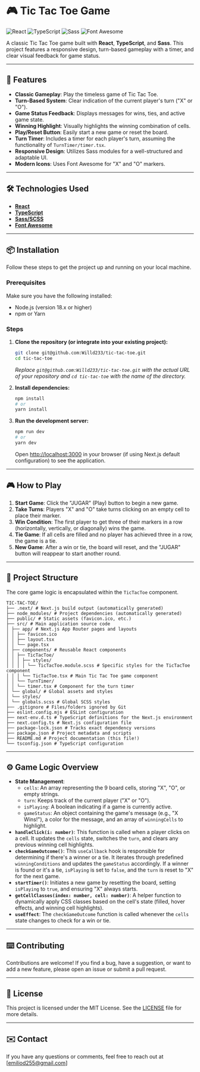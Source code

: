 # 🎮 Tic Tac Toe Game

![React](https://img.shields.io/badge/React-61DAFB?style=for-the-badge&logo=react&logoColor=black)
![TypeScript](https://img.shields.io/badge/TypeScript-007ACC?style=for-the-badge&logo=typescript&logoColor=white)
![Sass](https://img.shields.io/badge/Sass-CC6699?style=for-the-badge&logo=sass&logoColor=white)
![Font Awesome](https://img.shields.io/badge/Font_Awesome-528DD7?style=for-the-badge&logo=font-awesome&logoColor=white)

A classic Tic Tac Toe game built with **React**, **TypeScript**, and **Sass**. This project features a responsive design, turn-based gameplay with a timer, and clear visual feedback for game status.

---

## 🚀 Features

- **Classic Gameplay**: Play the timeless game of Tic Tac Toe.
- **Turn-Based System**: Clear indication of the current player's turn ("X" or "O").
- **Game Status Feedback**: Displays messages for wins, ties, and active game state.
- **Winning Highlight**: Visually highlights the winning combination of cells.
- **Play/Reset Button**: Easily start a new game or reset the board.
- **Turn Timer**: Includes a timer for each player's turn, assuming the functionality of `TurnTimer/timer.tsx`.
- **Responsive Design**: Utilizes Sass modules for a well-structured and adaptable UI.
- **Modern Icons**: Uses Font Awesome for "X" and "O" markers.

---

## 🛠️ Technologies Used

- [**React**](https://react.dev/)
- [**TypeScript**](https://www.typescriptlang.org/)
- [**Sass/SCSS**](https://sass-lang.com/)
- [**Font Awesome**](https://fontawesome.com/)

---

## 📦 Installation

Follow these steps to get the project up and running on your local machine.

### Prerequisites

Make sure you have the following installed:

- Node.js (version 18.x or higher)
- npm or Yarn

### Steps

1.  **Clone the repository (or integrate into your existing project):**

    ```bash
    git clone git@github.com:Willd233/tic-tac-toe.git
    cd tic-tac-toe
    ```

    _Replace `git@github.com:Willd233/tic-tac-toe.git` with the actual URL of your repository and `cd tic-tac-toe` with the name of the directory._

2.  **Install dependencies:**

    ```bash
    npm install
    # or
    yarn install
    ```

3.  **Run the development server:**

    ```bash
    npm run dev
    # or
    yarn dev
    ```

    Open [http://localhost:3000](http://localhost:3000) in your browser (if using Next.js default configuration) to see the application.

---

## 🎮 How to Play

1.  **Start Game**: Click the "JUGAR" (Play) button to begin a new game.
2.  **Take Turns**: Players "X" and "O" take turns clicking on an empty cell to place their marker.
3.  **Win Condition**: The first player to get three of their markers in a row (horizontally, vertically, or diagonally) wins the game.
4.  **Tie Game**: If all cells are filled and no player has achieved three in a row, the game is a tie.
5.  **New Game**: After a win or tie, the board will reset, and the "JUGAR" button will reappear to start another round.

---

## 📁 Project Structure

The core game logic is encapsulated within the `TicTacToe` component.

```
TIC-TAC-TOE/
├── .next/ # Next.js build output (automatically generated)
├── node_modules/ # Project dependencies (automatically generated)
├── public/ # Static assets (favicon.ico, etc.)
├── src/ # Main application source code
│ ├── app/ # Next.js App Router pages and layouts
│ │ ├── favicon.ico
│ │ ├── layout.tsx
│ │ └── page.tsx
│ ├── components/ # Reusable React components
│ │ ├── TicTacToe/
│ │ │ ├── styles/
│ │ │ │ └── TicTacToe.module.scss # Specific styles for the TicTacToe component
│ │ │ └── TicTacToe.tsx # Main Tic Tac Toe game component
│ │ └── TurnTimer/
│ │ └── timer.tsx # Component for the turn timer
│ └── global/ # Global assets and styles
│ └── styles/
│ └── globals.scss # Global SCSS styles
├── .gitignore # Files/folders ignored by Git
├── eslint.config.mjs # ESLint configuration
├── next-env.d.ts # TypeScript definitions for the Next.js environment
├── next.config.ts # Next.js configuration file
├── package-lock.json # Tracks exact dependency versions
├── package.json # Project metadata and scripts
├── README.md # Project documentation (this file!)
└── tsconfig.json # TypeScript configuration
```

---

## ⚙️ Game Logic Overview

- **State Management**:
  - `cells`: An array representing the 9 board cells, storing "X", "O", or empty strings.
  - `turn`: Keeps track of the current player ("X" or "O").
  - `isPlaying`: A boolean indicating if a game is currently active.
  - `gameStatus`: An object containing the game's message (e.g., "X Wins!"), a color for the message, and an array of `winningCells` to highlight.
- **`handleClick(i: number)`**: This function is called when a player clicks on a cell. It updates the `cells` state, switches the `turn`, and clears any previous winning cell highlights.
- **`checkGameOutcome()`**: This `useCallback` hook is responsible for determining if there's a winner or a tie. It iterates through predefined `winningConditions` and updates the `gameStatus` accordingly. If a winner is found or it's a tie, `isPlaying` is set to `false`, and the `turn` is reset to "X" for the next game.
- **`startTimer()`**: Initiates a new game by resetting the board, setting `isPlaying` to `true`, and ensuring "X" always starts.
- **`getCellClasses(index: number, cell: number)`**: A helper function to dynamically apply CSS classes based on the cell's state (filled, hover effects, and winning cell highlights).
- **`useEffect`**: The `checkGameOutcome` function is called whenever the `cells` state changes to check for a win or tie.

---

## ⌨️ Contributing

Contributions are welcome! If you find a bug, have a suggestion, or want to add a new feature, please open an issue or submit a pull request.

---

## 📄 License

This project is licensed under the MIT License. See the [LICENSE](LICENSE) file for more details.

---

## ✉️ Contact

If you have any questions or comments, feel free to reach out at [emiliod255@gmail.com]
